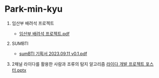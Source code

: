 # Park-min-kyu

1. 임산부 배려석 프로젝트
   - [임산부 배려석 프로젝트.pdf](https://github.com/mingkyu9/Park-min-kyu/files/13539056/default.pdf)
     
2. SUMBTI
   - [sumBTI 기획서 2023.09.11 v0.1.pdf](https://github.com/mingkyu9/Park-min-kyu/files/13539065/sumBTI.2023.09.11.v0.1.pdf)

3. 2채널 라이다를 활용한 사람과 조류의 탐지 알고리즘
  [라이다 개발 프로젝트 포스터.pptx](https://github.com/user-attachments/files/15948784/default.pptx)

  

